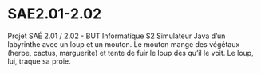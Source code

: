# SAE2.01-2.02
Projet SAÉ 2.01 / 2.02 - BUT Informatique S2 Simulateur Java d’un labyrinthe avec un loup et un mouton. Le mouton mange des végétaux (herbe, cactus, marguerite) et tente de fuir le loup dès qu’il le voit. Le loup, lui, traque sa proie.
